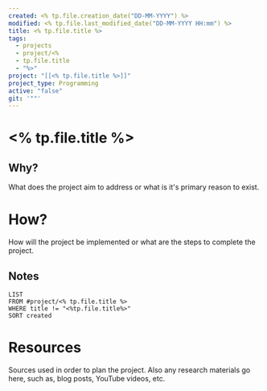 ```yaml
---
created: <% tp.file.creation_date("DD-MM-YYYY") %>
modified: <% tp.file.last_modified_date("DD-MM-YYYY HH:mm") %>
title: <% tp.file.title %>
tags:
  - projects
  - project/<%
  - tp.file.title
  - "%>"
project: "[[<% tp.file.title %>]]"
project_type: Programming
active: "false"
git: '""'
---
```

# <% tp.file.title %>
## Why?
What does the project aim to address or what is it's primary reason to exist.
# How?
How will the project be implemented or what are the steps to complete the project.
## Notes
```dataview
LIST
FROM #project/<% tp.file.title %>
WHERE title != "<%tp.file.title%>"
SORT created
```
# Resources
Sources used in order to plan the project. Also any research materials go here, such as, blog posts, YouTube videos, etc.
